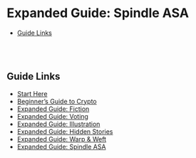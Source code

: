 # Expanded Guide: Spindle ASA

- [Guide Links](#guide-links)

<br>
<br>

## Guide Links

- [Start Here](/start-here.md)
- [Beginner’s Guide to Crypto](/crypto.md)
- [Expanded Guide: Fiction](/fiction.md)
- [Expanded Guide: Voting](/voting.md)
- [Expanded Guide: Illustration](/illustrations.md)
- [Expanded Guide: Hidden Stories](/hidden-stories.md)
- [Expanded Guide: Warp & Weft](/warp-and-weft.md)
- [Expanded Guide: Spindle ASA](/spindle.md)
